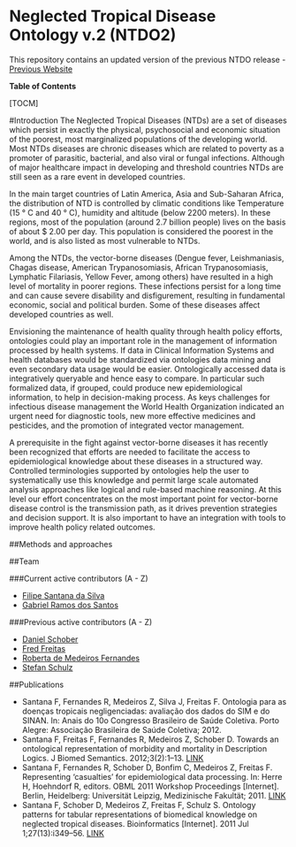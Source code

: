 # Neglected Tropical Disease Ontology v.2 (NTDO2)

This repository contains an updated version of the previous NTDO release - [Previous Website](https://www.cin.ufpe.br/~ntdo/)

**Table of Contents**

[TOCM]

#Introduction
The Neglected Tropical Diseases (NTDs) are a set of diseases which persist in exactly the physical, psychosocial and economic situation of the poorest, most marginalized populations of the developing world. Most NTDs diseases are chronic diseases which are related to poverty as a promoter of parasitic, bacterial, and also viral or fungal infections. Although of major healthcare impact in developing and threshold countries NTDs are still seen as a rare event in developed countries.

In the main target countries of Latin America, Asia and Sub-Saharan Africa, the distribution of NTD is controlled by climatic conditions like Temperature (15 ° C and 40 ° C), humidity and altitude (below 2200 meters). In these regions, most of the population (around 2.7 billion people) lives on the basis of about $ 2.00 per day. This population is considered the poorest in the world, and is also listed as most vulnerable to NTDs.

Among the NTDs, the vector-borne diseases (Dengue fever, Leishmaniasis, Chagas disease, American Trypanosomiasis, African Trypanosomiasis, Lymphatic Filariasis, Yellow Fever, among others) have resulted in a high level of mortality in poorer regions. These infections persist for a long time and can cause severe disability and disfigurement, resulting in fundamental economic, social and political burden. Some of these diseases affect developed countries as well.

Envisioning the maintenance of health quality through health policy efforts, ontologies could play an important role in the management of information processed by health systems. If data in Clinical Information Systems and health databases would be standardized via ontologies data mining and even secondary data usage would be easier. Ontologically accessed data is integratively queryable and hence easy to compare. In particular such formalized data, if grouped, could produce new epidemiological information, to help in decision-making process. As keys challenges for infectious disease management the World Health Organization indicated an urgent need for diagnostic tools, new more effective medicines and pesticides, and the promotion of integrated vector management.

A prerequisite in the fight against vector-borne diseases it has recently been recognized that efforts are needed to facilitate the access to epidemiological knowledge about these diseases in a structured way. Controlled terminologies supported by ontologies help the user to systematically use this knowledge and permit large scale automated analysis approaches like logical and rule-based machine reasoning. At this level our effort concentrates on the most important point for vector-borne disease control is the transmission path, as it drives prevention strategies and decision support. It is also important to have an integration with tools to improve health policy related outcomes.

##Methods and approaches

##Team

###Current active contributors (A - Z)
- [Filipe Santana da Silva](http://lattes.cnpq.br/8268902147804566)
- [Gabriel Ramos dos Santos](http://lattes.cnpq.br/9549783211777653)

###Previous active contributors (A - Z)
- [Daniel Schober](https://orcid.org/0000-0001-8014-6648)
- [Fred Freitas](http://lattes.cnpq.br/6195215666638965)
- [Roberta de Medeiros Fernandes](http://lattes.cnpq.br/3961655686440683)
- [Stefan Schulz](http://user.medunigraz.at/stefan.schulz/)

##Publications
- Santana F, Fernandes R, Medeiros Z, Silva J, Freitas F. Ontologia para as doenças tropicais negligenciadas: avaliação dos dados do SIM e do SINAN. In: Anais do 10o Congresso Brasileiro de Saúde Coletiva. Porto Alegre: Associação Brasileira de Saúde Coletiva; 2012.
- Santana F, Freitas F, Fernandes R, Medeiros Z, Schober D. Towards an ontological representation of morbidity and mortality in Description Logics. J Biomed Semantics. 2012;3(2):1–13. [LINK](https://jbiomedsem.biomedcentral.com/articles/10.1186/2041-1480-3-S2-S7)
- Santana F, Fernandes R, Schober D, Bonfim C, Medeiros Z, Freitas F. Representing ‘casualties’ for epidemiological data processing. In: Herre H, Hoehndorf R, editors. OBML 2011 Workshop Proceedings [Internet]. Berlin, Heidelberg: Universität Leipzig, Medizinische Fakultät; 2011. [LINK](https://wiki.imise.uni-leipzig.de/Gruppen/OBML/Workshops/2011)
- Santana F, Schober D, Medeiros Z, Freitas F, Schulz S. Ontology patterns for tabular representations of biomedical knowledge on neglected tropical diseases. Bioinformatics [Internet]. 2011 Jul 1;27(13):i349–56. [LINK](http://bioinformatics.oxfordjournals.org/content/27/13/i349.abstract?keytype=ref&ijkey=oHNR37qzV1lhcbq)
